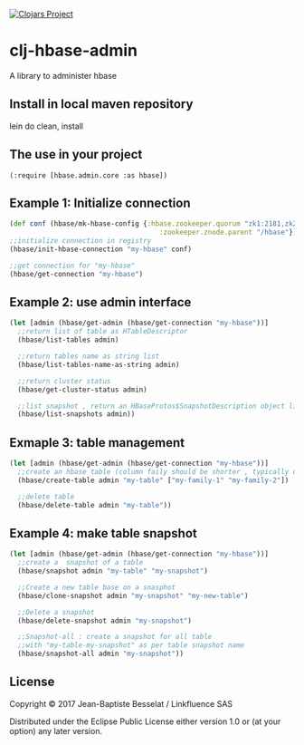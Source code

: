 [![Clojars Project](https://img.shields.io/clojars/v/luhhujbb/hbase-admin.svg)](https://clojars.org/luhhujbb/hbase-admin)

# clj-hbase-admin

A library to administer hbase

## Install in local maven repository

lein do clean, install

## The use in your project

	(:require [hbase.admin.core :as hbase])

## Example 1: Initialize connection

```clojure
(def conf (hbase/mk-hbase-config {:hbase.zookeeper.quorum "zk1:2181,zk2:2181,zk3:2181"
                                     :zookeeper.znode.parent "/hbase"}))
;;initialize connection in registry
(hbase/init-hbase-connection "my-hbase" conf)

;;get connection for "my-hbase"
(hbase/get-connection "my-hbase")
```

## Example 2: use admin interface

```clojure
(let [admin (hbase/get-admin (hbase/get-connection "my-hbase"))]
  ;;return list of table as HTableDescriptor
  (hbase/list-tables admin)

  ;;return tables name as string list
  (hbase/list-tables-name-as-string admin)

  ;;return cluster status
  (hbase/get-cluster-status admin)

  ;;list snapshot , return an HBaseProtos$SnapshotDescription object list
  (hbase/list-snapshots admin))

```

## Exmaple 3: table management

```clojure
(let [admin (hbase/get-admin (hbase/get-connection "my-hbase"))]
  ;;create an hbase table (column faily should be shorter , typically one char long)
  (hbase/create-table admin "my-table" ["my-family-1" "my-family-2"])

  ;;delete table
  (hbase/delete-table admin "my-table"))
```

## Example 4: make table snapshot

```clojure
(let [admin (hbase/get-admin (hbase/get-connection "my-hbase"))]
  ;;create a  snapshot of a table
  (hbase/snapshot admin "my-table" "my-snapshot")

  ;;Create a new table base on a snasphot
  (hbase/clone-snapshot admin "my-snapshot" "my-new-table")

  ;;Delete a snapshot
  (hbase/delete-snapshot admin "my-snapshot")

  ;;Snapshot-all : create a snapshot for all table
  ;;with "my-table-my-snapshot" as per table snapshot name
  (hbase/snapshot-all admin "my-snapshot"))
```

## License

Copyright © 2017 Jean-Baptiste Besselat / Linkfluence SAS

Distributed under the Eclipse Public License either version 1.0 or (at
your option) any later version.
